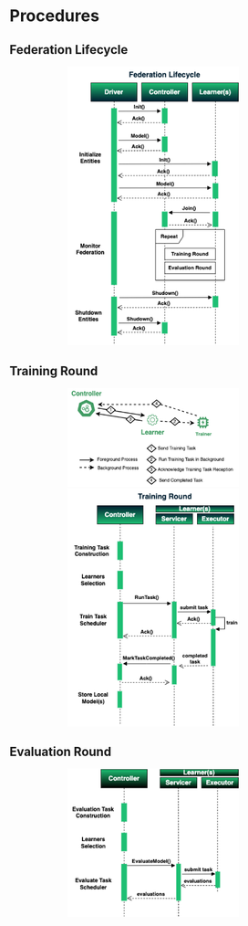 Procedures
=============================

## Federation Lifecycle

<div align="center">
 <img 
    src="../img/MetisFL-Procedures-FederationLifecycle.png" width="300px",alt="Federation Lifecycle.">
</div>

## Training Round

<div align="center">
 <img 
    src="../img/MetisFL-ControllerLearner-TrainingTaskSubmission.png" width="300px", alt="Execution Flow Overview.">
</div>

<div align="center">
 <img 
    src="../img/MetisFL-Procedures-TrainingRound.png" width="300px",alt="Federation Lifecycle.">
</div>

## Evaluation Round

<div align="center">
 <img 
    src="../img/MetisFL-Procedures-EvaluationRound.png" width="300px",alt="Federation Lifecycle.">
</div>